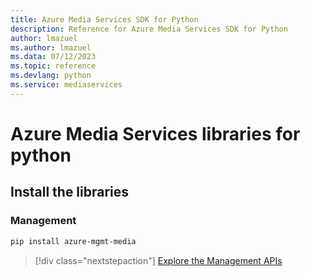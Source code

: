 ```yaml
---
title: Azure Media Services SDK for Python
description: Reference for Azure Media Services SDK for Python
author: lmazuel
ms.author: lmazuel
ms.data: 07/12/2023
ms.topic: reference
ms.devlang: python
ms.service: mediaservices
---
```

# Azure Media Services libraries for python

## Install the libraries


### Management

```bash
pip install azure-mgmt-media
```
> [!div class="nextstepaction"]
> [Explore the Management APIs](/python/api/overview/azure/mediaservices/management)